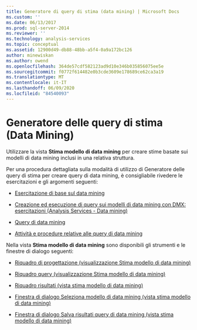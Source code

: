 ```yaml
---
title: Generatore di query di stima (data mining) | Microsoft Docs
ms.custom: ''
ms.date: 06/13/2017
ms.prod: sql-server-2014
ms.reviewer: ''
ms.technology: analysis-services
ms.topic: conceptual
ms.assetid: 12900d49-db88-48bb-a5f4-0a9a172bc126
author: minewiskan
ms.author: owend
ms.openlocfilehash: 364de57cdf582123ad9d10e346b035856075ee5e
ms.sourcegitcommit: f0772f614482e0b3cde3609e178689ce62ca3a19
ms.translationtype: MT
ms.contentlocale: it-IT
ms.lasthandoff: 06/09/2020
ms.locfileid: "84540093"
---
```

# <a name="prediction-query-builder-data-mining"></a>Generatore delle query di stima (Data Mining)
  Utilizzare la vista **Stima modello di data mining** per creare stime basate sui modelli di data mining inclusi in una relativa struttura.  
  
 Per una procedura dettagliata sulla modalità di utilizzo di Generatore delle query di stima per creare query di data mining, è consigliabile rivedere le esercitazioni e gli argomenti seguenti:  
  
-   [Esercitazione di base sul data mining](../../2014/tutorials/basic-data-mining-tutorial.md)  
  
-   [Creazione ed esecuzione di query sui modelli di data mining con DMX: esercitazioni &#40;Analysis Services - Data mining&#41;](../../2014/tutorials/create-query-data-mining-models-dmx-tutorials.md)  
  
-   [Query di data mining](data-mining/data-mining-queries.md)  
  
-   [Attività e procedure relative alle query di data mining](data-mining/data-mining-query-tasks-and-how-tos.md)  
  
 Nella vista **Stima modello di data mining** sono disponibili gli strumenti e le finestre di dialogo seguenti:  
  
-   [Riquadro di progettazione &#40;visualizzazione Stima modello di data mining&#41;](design-pane-mining-model-prediction-view.md)  
  
-   [Riquadro query &#40;visualizzazione Stima modello di data mining&#41;](query-pane-mining-model-prediction-view.md)  
  
-   [Riquadro risultati &#40;vista stima modello di data mining&#41;](result-pane-mining-model-prediction-view.md)  
  
-   [Finestra di dialogo Seleziona modello di data mining &#40;vista stima modello di data mining&#41;](select-mining-model-dialog-box-mining-model-prediction-view.md)  
  
-   [Finestra di dialogo Salva risultati query di data mining &#40;vista stima modello di data mining&#41;](save-data-mining-query-result-dialog-box-mining-model-prediction-view.md)  
  
  
